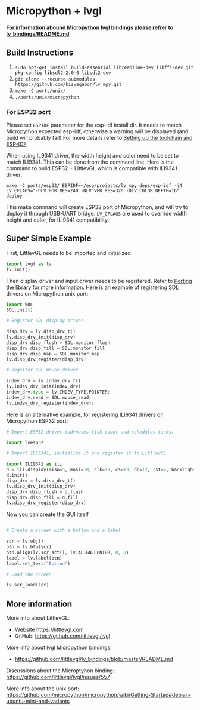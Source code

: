 # Micropython + lvgl

**For information abound Micropython lvgl bindings please refrer to [lv_bindings/README.md](https://github.com/littlevgl/lv_bindings/blob/master/README.md)**

## Build Instructions

1. `sudo apt-get install build-essential libreadline-dev libffi-dev git pkg-config libsdl2-2.0-0 libsdl2-dev`
2. `git clone --recurse-submodules https://github.com/kisvegabor/lv_mpy.git`
3. `make -C ports/unix/`
6. `./ports/unix/micropython`

### For ESP32 port

Please set `ESPIDF` parameter for the esp-idf install dir.
It needs to match Micropython expected esp-idf, otherwise a warning will be displayed (and build will probably fail)
For more details refer to [Setting up the toolchain and ESP-IDF](https://github.com/littlevgl/lv_micropython/blob/master/ports/esp32/README.md#setting-up-the-toolchain-and-esp-idf)

When using IL9341 driver, the width height and color need to be set to match ILI9341. This can be done from the command line.
Here is the command to build ESP32 + LittlevGL which is compatible with ILI9341 driver:

`make -C ports/esp32/ ESPIDF=~/esp/projects/lv_mpy_deps/esp-idf -j4 LV_CFLAGS="-DLV_HOR_RES=240 -DLV_VER_RES=320 -DLV_COLOR_DEPTH=16" deploy`

This make command will create ESP32 port of Micropython, and will try to deploy it through USB-UART bridge.
`LV_CFLAGS` are used to override width height and color, for ILI9341 compatibility.

## Super Simple Example

First, LittlevGL needs to be imported and initialized

```python
import lvgl as lv
lv.init()
```

Then display driver and input driver needs to be registered.
Refer to [Porting the library](https://docs.littlevgl.com/#Porting) for more information.
Here is an example of registering SDL drivers on Micropython unix port:

```python
import SDL
SDL.init()

# Register SDL display driver.

disp_drv = lv.disp_drv_t()
lv.disp_drv_init(disp_drv)
disp_drv.disp_flush = SDL.monitor_flush
disp_drv.disp_fill = SDL.monitor_fill
disp_drv.disp_map = SDL.monitor_map
lv.disp_drv_register(disp_drv)

# Regsiter SDL mouse driver

indev_drv = lv.indev_drv_t()
lv.indev_drv_init(indev_drv) 
indev_drv.type = lv.INDEV_TYPE.POINTER;
indev_drv.read = SDL.mouse_read;
lv.indev_drv_register(indev_drv);
```

Here is an alternative example, for registering ILI9341 drivers on Micropython ESP32 port:

```python
# Import ESP32 driver (advnaces tick count and schedules tasks)

import lvesp32

# Import ILI9341, initialize it and register it to LittlevGL

import ILI9341 as ili
d = ili.display(miso=5, mosi=18, clk=19, cs=13, dc=12, rst=4, backlight=2)
d.init()
disp_drv = lv.disp_drv_t()
lv.disp_drv_init(disp_drv)
disp_drv.disp_flush = d.flush
disp_drv.disp_fill = d.fill
lv.disp_drv_register(disp_drv)
```

Now you can create the GUI itself

```python

# Create a screen with a button and a label

scr = lv.obj()
btn = lv.btn(scr)
btn.align(lv.scr_act(), lv.ALIGN.CENTER, 0, 0)
label = lv.label(btn)
label.set_text("Button")

# Load the screen

lv.scr_load(scr)

```

## More information

More info about LittlevGL: 
- Website https://littlevgl.com
- GitHub: https://github.com/littlevgl/lvgl

More info about lvgl Micropython bindings:
- https://github.com/littlevgl/lv_bindings/blob/master/README.md

Discussions about the Microptyhon binding: https://github.com/littlevgl/lvgl/issues/557

More info about the unix port: https://github.com/micropython/micropython/wiki/Getting-Started#debian-ubuntu-mint-and-variants


